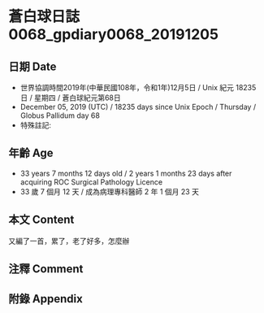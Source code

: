 # 蒼白球日誌0068_gpdiary0068_20191205 #

## 日期 Date ##

* 世界協調時間2019年(中華民國108年，令和1年)12月5日 / Unix 紀元 18235 日 / 星期四 / 蒼白球紀元第68日
* December 05, 2019 (UTC) / 18235 days since Unix Epoch / Thursday / Globus Pallidum day 68
* 特殊註記:

## 年齡 Age ##

* 33 years 7 months 12 days old / 2 years 1 months 23 days after acquiring ROC Surgical Pathology Licence
* 33 歲 7 個月 12 天 / 成為病理專科醫師 2 年 1 個月 23 天

## 本文 Content ##

又編了一首，累了，老了好多，怎麼辦

## 注釋 Comment ##

## 附錄 Appendix ##


